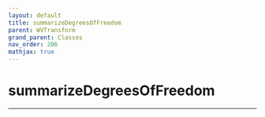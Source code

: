 ```yaml
---
layout: default
title: summarizeDegreesOfFreedom
parent: WVTransform
grand_parent: Classes
nav_order: 206
mathjax: true
---
```


#  summarizeDegreesOfFreedom




---

